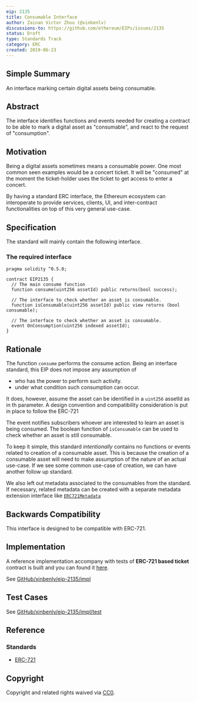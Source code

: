 ```yaml
---
eip: 2135
title: Consumable Interface
author: Zainan Victor Zhou (@xinbenlv)
discussions-to: https://github.com/ethereum/EIPs/issues/2135
status: Draft
type: Standards Track
category: ERC
created: 2019-06-23
---
```


## Simple Summary

An interface marking certain digital assets being consumable.

## Abstract

The interface identifies functions and events needed for creating a contract to be able to mark a digital asset as "consumable", and react to the request of "consumption".

## Motivation

Being a digital assets sometimes means a consumable power. One most common seen examples would be a concert ticket. It will be "consumed" at the moment the ticket-holder uses the ticket to get access to enter a concert.

By having a standard ERC interface, the Ethereum ecosystem can interoperate to provide services, clients, UI, and inter-contract functionalities on top of this very general use-case.

## Specification

The standard will mainly contain the following interface.

### The required interface

```solidity
pragma solidity ^0.5.8;

contract EIP2135 {
  // The main consume function
  function consume(uint256 assetId) public returns(bool success);

  // The interface to check whether an asset is consumable.
  function isConsumable(uint256 assetId) public view returns (bool consumable);

  // The interface to check whether an asset is consumable.
  event OnConsumption(uint256 indexed assetId);
}
```

## Rationale

The function `consume` performs the consume action. Being an interface standard,
this EIP does not impose any assumption of

- who has the power to perform such activity.
- under what condition such consumption can occur.

It does, however, assume the asset can be identified in a `uint256` assetId as in th parameter. A design convention and compatibility consideration is put in place to follow the ERC-721

The event notifies subscribers whoever are interested to learn an asset is being consumed. The boolean function of `isConsumable` can be used to check whether an asset is still consumable.

To keep it simple, this standard _intentionally_ contains no functions or events related to creation of a consumable asset. This is because the creation of a consumable asset will need to make assumption of the nature of an actual use-case. If we see some common use-case of creation, we can have another follow up standard.

We also left out metadata associated to the consumables from the standard. If necessary, related metadata can be created with a separate metadata extension interface like [`ERC721Metadata`](https://eips.ethereum.org/EIPS/eip-721)

## Backwards Compatibility

This interface is designed to be compatible with ERC-721.

## Implementation

A reference implementation accompany with tests of **ERC-721 based ticket** contract is built and you can found it [here](https://github.com/xinbenlv/eip-2135/blob/master/impl/contracts/Ticket721.sol).

See [GitHub/xinbenlv/eip-2135/impl](https://github.com/xinbenlv/eip-2135/tree/master/impl)

## Test Cases

See [GitHub/xinbenlv/eip-2135/impl/test](https://github.com/xinbenlv/eip-2135/tree/master/impl/test)

## Reference

### Standards

- [ERC-721](https://eips.ethereum.org/EIPS/eip-721)

## Copyright

Copyright and related rights waived via [CC0](https://creativecommons.org/publicdomain/zero/1.0/).
